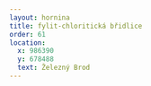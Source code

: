 ```yaml
---
layout: hornina
title: fylit-chloritická břidlice
order: 61
location:
  x: 986390
  y: 678488
  text: Železný Brod
---
```


